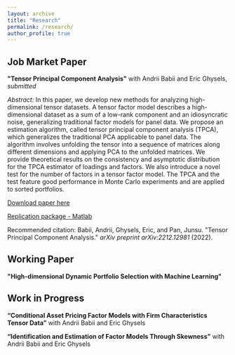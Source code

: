 ```yaml
---
layout: archive
title: "Research"
permalink: /research/
author_profile: true
---
```


## Job Market Paper

**"Tensor Principal Component Analysis"** with Andrii Babii and Eric Ghysels, *submitted*

*Abstract:* In this paper, we develop new methods for analyzing high-dimensional tensor datasets. A tensor factor model describes a high-dimensional dataset as a sum of a low-rank component and an idiosyncratic noise, generalizing traditional factor models for panel data. We propose an estimation algorithm, called tensor principal component analysis (TPCA), which generalizes the traditional PCA applicable to panel data. The algorithm involves unfolding the tensor into a sequence of matrices along different dimensions and applying PCA to the unfolded matrices. We provide theoretical results on the consistency and asymptotic distribution for the TPCA estimator of loadings and factors. We also introduce a novel test for the number of factors in a tensor factor model. The TPCA and the test feature good performance in Monte Carlo experiments and are applied to sorted portfolios.

[Download paper here](https://junsupan.github.io/files/Job%20Market%20Paper_Pan.pdf)

[Replication package - Matlab](https://github.com/junsupan/TensorPCA_MatLab)

Recommended citation: Babii, Andrii, Ghysels, Eric, and Pan, Junsu. "Tensor Principal Component Analysis." *arXiv preprint arXiv:2212.12981* (2022).

## Working Paper

**"High-dimensional Dynamic Portfolio Selection with Machine Learning"**

## Work in Progress

**“Conditional Asset Pricing Factor Models with Firm Characteristics Tensor Data”** with Andrii Babii and Eric Ghysels

**“Identification and Estimation of Factor Models Through Skewness”** with Andrii Babii and Eric Ghysels
